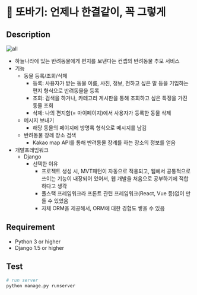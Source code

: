 # :dog: 또바기: 언제나 한결같이, 꼭 그렇게



## Description

![all](https://user-images.githubusercontent.com/70613905/162095645-1846fd0b-0a13-455c-85cd-15d69fc5b5db.png)


 * 하늘나라에 있는 반려동물에게 편지를 보낸다는 컨셉의 반려동물 추모 서비스
 * 기능
   * 동물 등록/조회/삭제
     * 등록: 사용자가 받는 동물 이름, 사진, 정보, 전하고 싶은 말 등을 기입하는 편지 형식으로 반려동물을 등록
     * 조회: 검색을 하거나, 카테고리 게시판을 통해 조회하고 싶은 특징을 가진 동물 조회
     * 삭제: 나의 편지함(= 마이페이지)에서 사용자가 등록한 동물 삭제
   * 메시지 보내기
     * 해당 동물의 페이지에 방명록 형식으로 메시지를 남김
   * 반려동물 장례 장소 검색
     * Kakao map API를 통해 반려동물 장례를 하는 장소의 정보를 얻음
 * 개발프레임워크
   * Django
     * 선택한 이유
        * 프로젝트 생성 시, MVT패턴이 자동으로 적용되고, 웹에서 공통적으로 쓰이는 기능이 내장되어 있어서, 웹 개발을 처음으로 공부하기에 적합하다고 생각
        * 풀스택 프레임워크라 프론트 관련 프레임워크(React, Vue 등)없이 만들 수 있었음
        * 자체 ORM을 제공해서, ORM에 대한 경험도 쌓을 수 있음

## Requirement

* Python 3 or higher
* Django 1.5 or higher



## Test

```bash
# run server
python manage.py runserver
```

